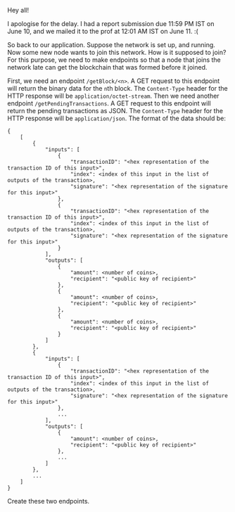 Hey all!

I apologise for the delay. I had a report submission due 11:59 PM IST on June 10, and we mailed it to the prof at 12:01 AM IST on June 11. :(

So back to our application. Suppose the network is set up, and running. Now some new node wants to join this network. How is it supposed to join? For this purpose, we need to make endpoints so that a node that joins the network late can get the blockchain that was formed before it joined.

First, we need an endpoint `/getBlock/<n>`. A GET request to this endpoint will return the binary data for the `n`th block. The `Content-Type` header for the HTTP response will be `application/octet-stream`.
Then we need another endpoint `/getPendingTransactions`. A GET request to this endpoint will return the pending transactions as JSON. The `Content-Type` header for the HTTP response will be `application/json`. The format of the data should be:
```
{
    [
        {
            "inputs": [
                {
                    "transactionID": "<hex representation of the transaction ID of this input>",
                    "index": <index of this input in the list of outputs of the transaction>,
                    "signature": "<hex representation of the signature for this input>"
                },
                {
                    "transactionID": "<hex representation of the transaction ID of this input>",
                    "index": <index of this input in the list of outputs of the transaction>,
                    "signature": "<hex representation of the signature for this input>"
                }
            ],
            "outputs": [
                {
                    "amount": <number of coins>,
                    "recipient": "<public key of recipient>"
                },
                {
                    "amount": <number of coins>,
                    "recipient": "<public key of recipient>"
                },
                {
                    "amount": <number of coins>,
                    "recipient": "<public key of recipient>"
                }
            ]
        },
        {
            "inputs": [
                {
                    "transactionID": "<hex representation of the transaction ID of this input>",
                    "index": <index of this input in the list of outputs of the transaction>,
                    "signature": "<hex representation of the signature for this input>"
                },
                ...
            ],
            "outputs": [
                {
                    "amount": <number of coins>,
                    "recipient": "<public key of recipient>"
                },
                ...
            ]
        },
        ...
    ]
}
```

Create these two endpoints.

